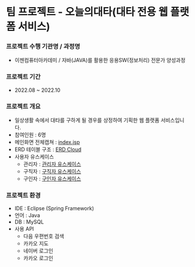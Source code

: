 # 팀 프로젝트 - 오늘의대타(대타 전용 웹 플랫폼 서비스) 
### 프로젝트 수행 기관명 / 과정명
- 이젠컴퓨터아카데미 / 자바(JAVA)를 활용한 응용SW(정보처리) 전문가 양성과정
### 프로젝트 기간
- 2022.08 ~ 2022.10
### 프로젝트 개요  
- 일상생활 속에서 대타를 구하게 될 경우를 상정하여 기획한 웹 플랫폼 서비스입니다.
- 참여인원 : 6명
- 메인화면 전체캡쳐 : [index.jsp](https://raw.githubusercontent.com/cttc-cttc/daetaworld/main/images/proj_doc/%EC%98%A4%EB%8A%98%EC%9D%98%EB%8C%80%ED%83%80_%EB%A9%94%EC%9D%B8.png)
- ERD 테이블 구조 : [ERD Cloud](https://raw.githubusercontent.com/cttc-cttc/daetaworld/main/images/proj_doc/%EC%98%A4%EB%8A%98%EC%9D%98%EB%8C%80%ED%83%80_ERD.png)
- 사용자 유스케이스
  - 관리자 : [관리자 유스케이스](https://raw.githubusercontent.com/cttc-cttc/daetaworld/main/images/proj_doc/%EC%9C%A0%EC%8A%A4%EC%BC%80%EC%9D%B4%EC%8A%A4_%EA%B4%80%EB%A6%AC%EC%9E%90.png)
  - 구직자 : [구직자 유스케이스](https://raw.githubusercontent.com/cttc-cttc/daetaworld/main/images/proj_doc/%EC%9C%A0%EC%8A%A4%EC%BC%80%EC%9D%B4%EC%8A%A4_%EA%B5%AC%EC%A7%81%EC%9E%90.png)
  - 구인자 : [구인자 유스케이스](https://raw.githubusercontent.com/cttc-cttc/daetaworld/main/images/proj_doc/%EC%9C%A0%EC%8A%A4%EC%BC%80%EC%9D%B4%EC%8A%A4_%EA%B5%AC%EC%9D%B8%EC%9E%90.png)
### 프로젝트 환경
- IDE : Eclipse (Spring Framework)
- 언어 : Java
- DB : MySQL
- 사용 API
  - 다음 우편번호 검색
  - 카카오 지도
  - 네이버 로그인
  - 카카오 로그인
